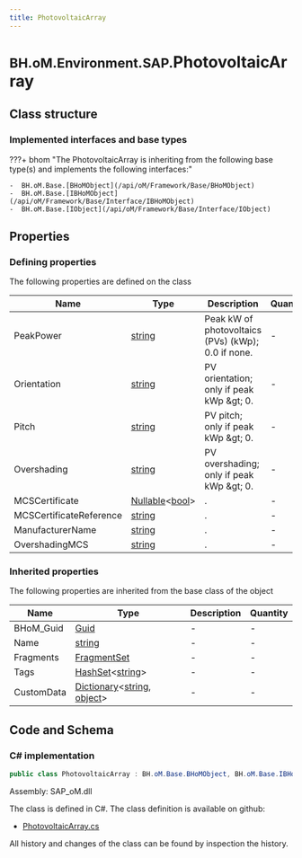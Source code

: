 ```yaml
---
title: PhotovoltaicArray
---
```


# <small>BH.oM.Environment.SAP.</small>**PhotovoltaicArray**



## Class structure

### Implemented interfaces and base types

???+ bhom "The PhotovoltaicArray is inheriting from the following base type(s) and implements the following interfaces:"

    -  BH.oM.Base.[BHoMObject](/api/oM/Framework/Base/BHoMObject)
    -  BH.oM.Base.[IBHoMObject](/api/oM/Framework/Base/Interface/IBHoMObject)
    -  BH.oM.Base.[IObject](/api/oM/Framework/Base/Interface/IObject)


## Properties



### Defining properties

The following properties are defined on the class

| Name             | Type             | Description      | Quantity         |
|------------------|------------------|------------------|------------------|
| PeakPower | [string](https://learn.microsoft.com/en-us/dotnet/api/System.String?view=netstandard-2.0) | Peak kW of photovoltaics (PVs) (kWp); 0.0 if none. | - |
| Orientation | [string](https://learn.microsoft.com/en-us/dotnet/api/System.String?view=netstandard-2.0) | PV orientation; only if peak kWp &amp;gt; 0. | - |
| Pitch | [string](https://learn.microsoft.com/en-us/dotnet/api/System.String?view=netstandard-2.0) | PV pitch; only if peak kWp &amp;gt; 0. | - |
| Overshading | [string](https://learn.microsoft.com/en-us/dotnet/api/System.String?view=netstandard-2.0) | PV overshading; only if peak kWp &amp;gt; 0. | - |
| MCSCertificate | [Nullable](https://learn.microsoft.com/en-us/dotnet/api/System.Nullable-1?view=netstandard-2.0)&lt;[bool](https://learn.microsoft.com/en-us/dotnet/api/System.Boolean?view=netstandard-2.0)&gt; | . | - |
| MCSCertificateReference | [string](https://learn.microsoft.com/en-us/dotnet/api/System.String?view=netstandard-2.0) | . | - |
| ManufacturerName | [string](https://learn.microsoft.com/en-us/dotnet/api/System.String?view=netstandard-2.0) | . | - |
| OvershadingMCS | [string](https://learn.microsoft.com/en-us/dotnet/api/System.String?view=netstandard-2.0) | . | - |


### Inherited properties
The following properties are inherited from the base class of the object

| Name             | Type             | Description      | Quantity         |
|------------------|------------------|------------------|------------------|
| BHoM_Guid | [Guid](https://learn.microsoft.com/en-us/dotnet/api/System.Guid?view=netstandard-2.0) | - | - |
| Name | [string](https://learn.microsoft.com/en-us/dotnet/api/System.String?view=netstandard-2.0) | - | - |
| Fragments | [FragmentSet](/api/oM/Framework/Base/FragmentSet) | - | - |
| Tags | [HashSet](https://learn.microsoft.com/en-us/dotnet/api/System.Collections.Generic.HashSet-1?view=netstandard-2.0)&lt;[string](https://learn.microsoft.com/en-us/dotnet/api/System.String?view=netstandard-2.0)&gt; | - | - |
| CustomData | [Dictionary](https://learn.microsoft.com/en-us/dotnet/api/System.Collections.Generic.Dictionary-2?view=netstandard-2.0)&lt;[string](https://learn.microsoft.com/en-us/dotnet/api/System.String?view=netstandard-2.0), [object](https://learn.microsoft.com/en-us/dotnet/api/System.Object?view=netstandard-2.0)&gt; | - | - |


## Code and Schema

### C# implementation

``` C# title="C#"
public class PhotovoltaicArray : BH.oM.Base.BHoMObject, BH.oM.Base.IBHoMObject, BH.oM.Base.IObject
```

Assembly: SAP_oM.dll

The class is defined in C#. The class definition is available on github:

- [PhotovoltaicArray.cs](https://github.com/BHoM/SAP_Toolkit/blob/develop/SAP_oM/XML\PhotovoltaicArray.cs)

All history and changes of the class can be found by inspection the history.
